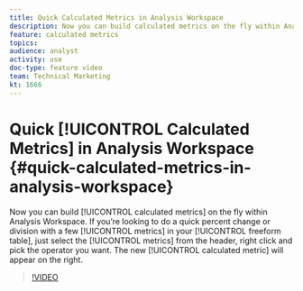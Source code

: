 ```yaml
---
title: Quick Calculated Metrics in Analysis Workspace
description: Now you can build calculated metrics on the fly within Analysis Workspace.  If you’re looking to do a quick percent change or division with a few metrics in your freeform table, just select the metrics from the header, right click and pick the operator you want.  The new calculated metric will appear on the right.
feature: calculated metrics
topics: 
audience: analyst
activity: use
doc-type: feature video
team: Technical Marketing
kt: 1666
---
```


# Quick [!UICONTROL Calculated Metrics] in Analysis Workspace {#quick-calculated-metrics-in-analysis-workspace}

Now you can build [!UICONTROL calculated metrics] on the fly within Analysis Workspace.  If you’re looking to do a quick percent change or division with a few [!UICONTROL metrics] in your [!UICONTROL freeform table], just select the [!UICONTROL metrics] from the header, right click and pick the operator you want.  The new [!UICONTROL calculated metric] will appear on the right.

>[!VIDEO](https://video.tv.adobe.com/v/23126/?quality=12)
